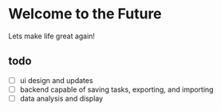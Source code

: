 # Welcome to the Future

Lets make life great again!

## todo

- [ ] ui design and updates
- [ ] backend capable of saving tasks, exporting, and importing
- [ ] data analysis and display
